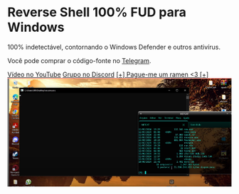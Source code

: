<body>
    <div class="container">
        <h1>Reverse Shell 100% FUD para Windows</h1>
        <p>100% indetectável, contornando o Windows Defender e outros antivírus.</p>
        <p>Você pode comprar o código-fonte no <a href="https://t.me/whoami6669">Telegram</a>.</p>
        <div class="links">
            <a href="https://youtu.be/ecNpm13Ce2E">Vídeo no YouTube</a>
            <a href="https://discord.gg/8XRKZGyfM7">Grupo no Discord</a>
            <a href="https://livepix.gg/whoami">[+] Pague-me um ramen <3 [+]</a>
        </div>
        <div class="image">
            <img src="imgs/print.png" alt="Screenshot">
        </div>
    </div>
</body>

